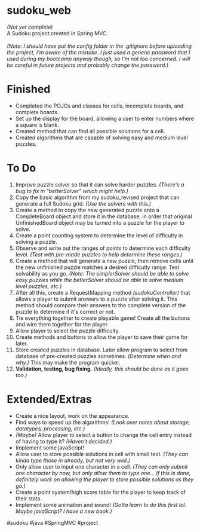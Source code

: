 # sudoku_web

<i>(Not yet complete)</i><br>
A Sudoku project created in Spring MVC.
<br><br>
<i>(Note: I should have put the config folder in the .gitignore before uploading the project, I'm aware of the mistake. I just used a generic password that I used during my bootcamp anyway though, so I'm not too concerned. I will be careful in future projects and probably change the password.)</i>

<h1>Finished</h1>
<ul>
  <li>Completed the POJOs and classes for cells, incomplete boards, and complete boards.</li>
  <li>Set up the display for the board, allowing a user to enter numbers where a square is blank.</li>
  <li>Created method that can find all possible solutions for a cell.</li>
  <li>Created algorithms that are capable of solving easy and medium level puzzles.</li>
</ul>


<h1>To Do</h1>
<ol>
  <li>Improve puzzle solver so that it can solve harder puzzles. <i>(There's a bug to fix in "betterSolver" which might help.)</i></li>
  <li>Copy the basic algorithm from my sudoku_revised project that can generate a full Sudoku grid. <i>(Use the solvers with this.)</i></li>
  <li>Create a method to copy the new generated puzzle onto a CompleteBoard object and store it in the database, in order that original UnfinishedBoard object may be 
  turned into a puzzle for the player to solve.</li>
  <li>Create a point counting system to determine the level of difficulty in solving a puzzle.</li>
  <li>Observe and write out the ranges of points to determine each difficulty level. <i>(Test with pre-made puzzles to help determine these ranges.)</i></li>
  <li>Create a method that will generate a new puzzle, then remove cells until the new unfinished puzzle matches a desired difficutly range. Test solvability as you go. <i>(Note: The simplerSolver should be able to solve easy puzzles while the betterSolver should be able to solve medium level puzzles, etc.)</i></li>
  <li>After all this, create a RequestMapping method <i>(sudokuController)</i> that allows a player to submit answers to a puzzle after solving it. This method should compare their answers to the complete version of the puzzle to determine if it's correct or not.</li>
  <li>Tie everything together to create playable game! Create all the buttons and wire them together for the player.</li>
  <li>Allow player to select the puzzle difficulty.</li>
  <li>Create methods and buttons to allow the player to save their game for later.</li>
  <li>Store created puzzles in database. Later allow program to select from database of pre-created puzzles sometimes. <i>(Determine when and why.)</i> This may make the program quicker.</li>
  <li><b>Validation, testing, bug fixing.</b> <i>(Ideally, this should be done as it goes too.)</i></li>
</ol>

<h1>Extended/Extras</h2>
<ul>
  <li>Create a nice layout, work on the appearance.</li>
  <li>Find ways to speed up the algorithms! <i>(Look over notes about storage, datatypes, processing, etc.)</i></li>
  <li><i>(Maybe)</i> Allow player to select a button to change the cell entry instead of having to type it? <i>(Haven't decided.)</i></li>
  <li>Implement some javaScript!</li>
  <li>Allow user to store possible solutions in cell with small text. <i>(They can kinda type those in already, but not very well.)</i></li>
  <li>Only allow user to input one character in a cell. <i>(They can only submit one character by now, but only allow them to type one... If this is done, definitely work 
  on allowing the player to store possible solutions as they go.)</i></li>
  <li>Create a point system/high score table for the player to keep track of their stats.</li>
  <li>Implement some animation and sound! <i>(Gotta learn to do this first lol. Maybe javaScript? I have a new book.)</i></li>
</ul>

<p>#sudoku #java #SpringMVC #project</p>
